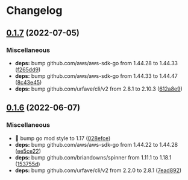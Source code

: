 # Changelog

## [0.1.7](https://github.com/shufo/ecs-fargate-oneshot/compare/v0.1.6...v0.1.7) (2022-07-05)


### Miscellaneous

* **deps:** bump github.com/aws/aws-sdk-go from 1.44.28 to 1.44.33 ([f265dd9](https://github.com/shufo/ecs-fargate-oneshot/commit/f265dd9bd3eb343fb41087a5f220d547bf083469))
* **deps:** bump github.com/aws/aws-sdk-go from 1.44.33 to 1.44.47 ([8c43e45](https://github.com/shufo/ecs-fargate-oneshot/commit/8c43e459ef593168b7565fd28498fb101751faaa))
* **deps:** bump github.com/urfave/cli/v2 from 2.8.1 to 2.10.3 ([612a8e9](https://github.com/shufo/ecs-fargate-oneshot/commit/612a8e9d0d35cee81957db9ad165b3626234b033))

## [0.1.6](https://github.com/shufo/ecs-fargate-oneshot/compare/v0.1.5...v0.1.6) (2022-06-07)


### Miscellaneous

* 🤖 bump go mod style to 1.17 ([028efce](https://github.com/shufo/ecs-fargate-oneshot/commit/028efcee677daf488eb20c54330957051b4950f4))
* **deps:** bump github.com/aws/aws-sdk-go from 1.44.22 to 1.44.28 ([ee5ce22](https://github.com/shufo/ecs-fargate-oneshot/commit/ee5ce229833720937656a2006941f2b6253d40f3))
* **deps:** bump github.com/briandowns/spinner from 1.11.1 to 1.18.1 ([153755d](https://github.com/shufo/ecs-fargate-oneshot/commit/153755d1e696f23db429cd87316db5f2991c3c01))
* **deps:** bump github.com/urfave/cli/v2 from 2.2.0 to 2.8.1 ([7ead892](https://github.com/shufo/ecs-fargate-oneshot/commit/7ead89255f03e96c736b8d840befe585e71d4f81))
